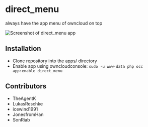 # direct_menu
always have the app menu of owncloud on top

![Screenshot of direct_menu app](https://bitgrid.net/~jus/direct_menu.png)


## Installation

- Clone repository into the apps/ directory
- Enable app using owncloudconsole: ```sudo -u www-data php occ app:enable direct_menu```

## Contributors

- TheAgentK
- LukasReschke
- icewind1991
- JonesfromHan
- SonRiab 
